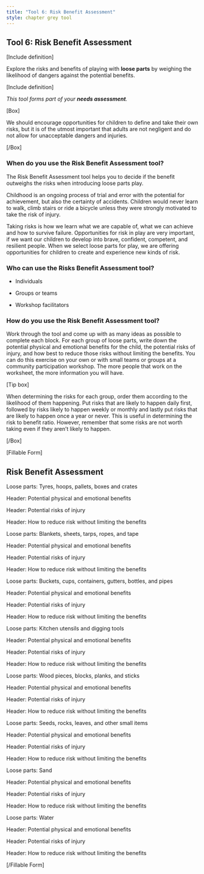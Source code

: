 ```yaml
---
title: "Tool 6: Risk Benefit Assessment"
style: chapter grey tool
---
```


## Tool 6: Risk Benefit Assessment

\[Include definition\]

Explore the risks and benefits of playing with **loose parts** by weighing the likelihood of dangers against the potential benefits.



\[Include definition\]



*This tool forms part of your **needs assessment**.*



\[Box\]

We should encourage opportunities for children to define and take their own risks, but it is of the utmost important that adults are not negligent and do not allow for unacceptable dangers and injuries.

\[/Box\]



### When do you use the Risk Benefit Assessment tool?

The Risk Benefit Assessment tool helps you to decide if the benefit outweighs the risks when introducing loose parts play.

Childhood is an ongoing process of trial and error with the potential for achievement, but also the certainty of accidents. Children would never learn to walk, climb stairs or ride a bicycle unless they were strongly motivated to take the risk of injury.

Taking risks is how we learn what we are capable of, what we can achieve and how to survive failure. Opportunities for risk in play are very important, if we want our children to develop into brave, confident, competent, and resilient people. When we select loose parts for play, we are offering opportunities for children to create and experience new kinds of risk.



### Who can use the Risks Benefit Assessment tool?

-   Individuals

-   Groups or teams

-   Workshop facilitators



### How do you use the Risk Benefit Assessment tool?

Work through the tool and come up with as many ideas as possible to complete each block. For each group of loose parts, write down the potential physical and emotional benefits for the child, the potential risks of injury, and how best to reduce those risks without limiting the benefits. You can do this exercise on your own or with small teams or groups at a community participation workshop. The more people that work on the worksheet, the more information you will have.

\[Tip box\]

When determining the risks for each group, order them according to the likelihood of them happening. Put risks that are likely to happen daily first, followed by risks likely to happen weekly or monthly and lastly put risks that are likely to happen once a year or never. This is useful in determining the risk to benefit ratio. However, remember that some risks are not worth taking even if they aren’t likely to happen.

\[/Box\]



\[Fillable Form\]

## Risk Benefit Assessment



Loose parts: Tyres, hoops, pallets, boxes and crates

Header: Potential physical and emotional benefits

Header: Potential risks of injury

Header: How to reduce risk without limiting the benefits



Loose parts: Blankets, sheets, tarps, ropes, and tape

Header: Potential physical and emotional benefits

Header: Potential risks of injury

Header: How to reduce risk without limiting the benefits



Loose parts: Buckets, cups, containers, gutters, bottles, and pipes

Header: Potential physical and emotional benefits

Header: Potential risks of injury

Header: How to reduce risk without limiting the benefits



Loose parts: Kitchen utensils and digging tools

Header: Potential physical and emotional benefits

Header: Potential risks of injury

Header: How to reduce risk without limiting the benefits



Loose parts: Wood pieces, blocks, planks, and sticks

Header: Potential physical and emotional benefits

Header: Potential risks of injury

Header: How to reduce risk without limiting the benefits



Loose parts: Seeds, rocks, leaves, and other small items

Header: Potential physical and emotional benefits

Header: Potential risks of injury

Header: How to reduce risk without limiting the benefits



Loose parts: Sand

Header: Potential physical and emotional benefits

Header: Potential risks of injury

Header: How to reduce risk without limiting the benefits



Loose parts: Water

Header: Potential physical and emotional benefits

Header: Potential risks of injury

Header: How to reduce risk without limiting the benefits



\[/Fillable Form\]
